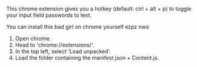This chrome extension gives you a hotkey (default: ctrl + alt + p) to toggle your input field passwords to text.

You can install this bad girl on chrome yourself ezpz nws

1. Open chrome.
2. Head to 'chrome://extensions/'.
3. In the top left, select 'Load unpacked'.
4. Load the folder containing the manifest.json + Content.js.
